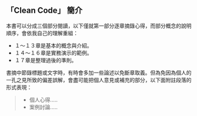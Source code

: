 ## 「Clean Code」 簡介

本書可以分成三個部分閱讀，以下僅就第一部分逐章摘錄心得，而部分概念的說明順序，會依我自己的理解重組：

* １～１３章是基本的概念與介紹。
* １４～１６章是實務演示的範例。
* １７章是整理過後的準則。

書摘中節錄標題或文字時，有時會多加一些論述以免斷章取義。但為免因為個人的一孔之見所致的偏差誤解，會盡可能把個人意見或補充的部分，以下面附註段落的形式表現：

> * 個人心得.....
> * 案例討論.....



